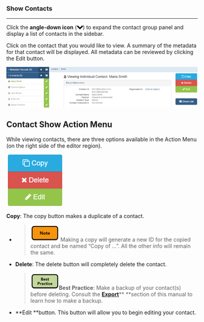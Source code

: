 ### Show Contacts

---

Click the **angle-down icon** \(![](/assets/symbol_angle-down_16.png)\) to expand the contact group panel and display a list of contacts in the sidebar.

Click on the contact that you would like to view. A summary of the metadata for that contact will be displayed. All metadata can be reviewed by clicking the Edit button.

![](/assets/contact_show.png)

## Contact Show Action Menu

While viewing contacts, there are three options available in the Action Menu \(on the right side of the editor region\).

![](/assets/right_vertical_menu_view.png)

**Copy**: The copy button makes a duplicate of a contact.

* > ![](/assets/note_small.png) Making a copy will generate a new ID for the copied contact and be named “Copy of …”. All the other info will remain the same.
* **Delete**: The delete button will completely delete the contact.

  > ![](/assets/best_practice_small.png)**Best Practice**: Make a backup of your contact\(s\) before deleting. Consult the [**Export**](/export.md)** **section of this manual to learn how to make a backup.

* **Edit **button. This button will allow you to begin editing your contact.



